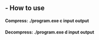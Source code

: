 ## - How to use

#### Compress: ./program.exe c input output

#### Decompress: ./program.exe d input output
